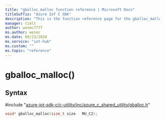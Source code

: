 ```yaml
---                             
title: "gballoc_malloc function reference | Microsoft Docs" 
titleSuffix: "Azure IoT C SDK"            
description: "This is the function reference page for the gballoc_malloc() function in the Azure IoT C SDK. This SDK is used with Azure IoT Hub and Azure IoT Hub Device Provisioning Service"            
manager: timlt                 
author: wesmc7777              
ms.author: wesmc               
ms.date: 09/23/2020                    
ms.service: "iot-hub"             
ms.custom: ""                
ms.topic: "reference"        
---                            
```


# gballoc_malloc()

## Syntax

\#include "[azure-iot-sdk-c/c-utility/inc/azure_c_shared_utility/gballoc.h](../gballoc-h.md)"  
```C
void* gballoc_malloc(size_t size   MU_C2);
```

